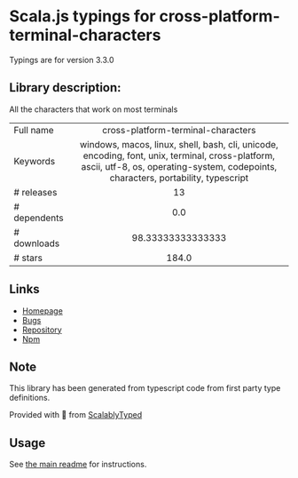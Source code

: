 
# Scala.js typings for cross-platform-terminal-characters

Typings are for version 3.3.0

## Library description:
All the characters that work on most terminals

|                    |                 |
| ------------------ | :-------------: |
| Full name          | cross-platform-terminal-characters |
| Keywords           | windows, macos, linux, shell, bash, cli, unicode, encoding, font, unix, terminal, cross-platform, ascii, utf-8, os, operating-system, codepoints, characters, portability, typescript |
| # releases         | 13 |
| # dependents       | 0.0 |
| # downloads        | 98.33333333333333 |
| # stars            | 184.0 |

## Links
- [Homepage](https://www.github.com/ehmicky/cross-platform-terminal-characters)
- [Bugs](https://github.com/ehmicky/cross-platform-terminal-characters/issues)
- [Repository](https://github.com/ehmicky/cross-platform-terminal-characters)
- [Npm](https://www.npmjs.com/package/cross-platform-terminal-characters)
    


## Note
This library has been generated from typescript code from first party type definitions.

Provided with :purple_heart: from [ScalablyTyped](https://github.com/oyvindberg/ScalablyTyped)

## Usage
See [the main readme](../../readme.md) for instructions.


